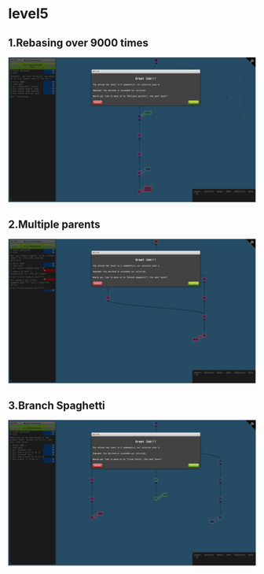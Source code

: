 # level5

## 1.Rebasing over 9000 times

![alt text](image-15.png)

## 2.Multiple parents

![alt text](image-16.png)

## 3.Branch Spaghetti

![alt text](image-17.png)
